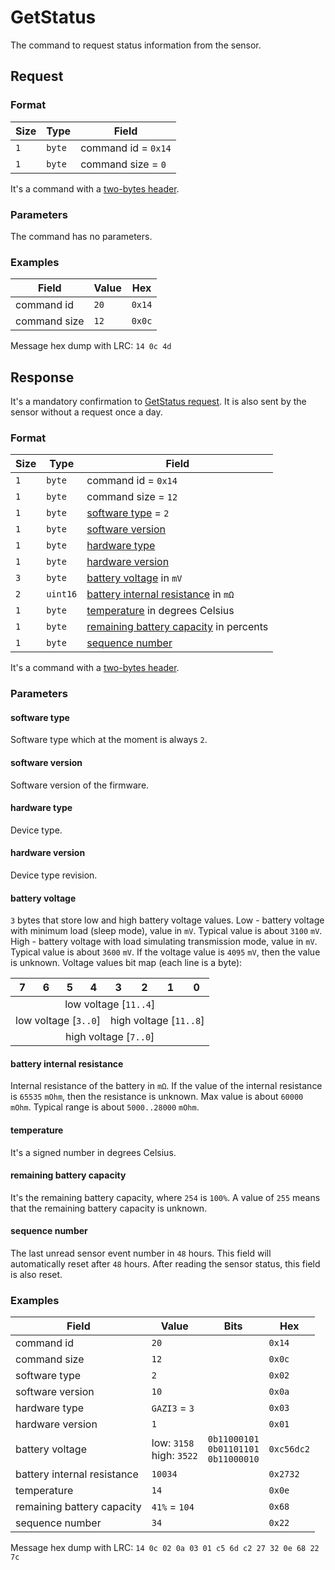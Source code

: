 # GetStatus

The command to request status information from the sensor.


## Request

### Format

| Size | Type   | Field               |
| ---- | ------ | ------------------- |
| `1`  | `byte` | command id = `0x14` |
| `1`  | `byte` | command size = `0`  |

It's a command with a [two-bytes header](../message.md#command-with-a-two-bytes-header).

### Parameters

The command has no parameters.

### Examples

| Field        | Value | Hex    |
| ------------ | ----- | ------ |
| command id   | `20`  | `0x14` |
| command size | `12`  | `0x0c` |

Message hex dump with LRC: `14 0c 4d`


## Response

It's a mandatory confirmation to [GetStatus request](./GetStatus.md#request).
It is also sent by the sensor without a request once a day.

### Format

| Size | Type     | Field                                                                 |
| ---- | -------- | --------------------------------------------------------------------- |
| `1`  | `byte`   | command id = `0x14`                                                   |
| `1`  | `byte`   | command size = `12`                                                   |
| `1`  | `byte`   | [software type](#software-type) = `2`                                 |
| `1`  | `byte`   | [software version](#software-version)                                 |
| `1`  | `byte`   | [hardware type](#hardware-type)                                       |
| `1`  | `byte`   | [hardware version](#hardware-version)                                 |
| `3`  | `byte`   | [battery voltage](#battery-voltage) in `mV`                           |
| `2`  | `uint16` | [battery internal resistance](#battery-internal-resistance) in `mΩ`   |
| `1`  | `byte`   | [temperature](#temperature) in degrees Celsius                        |
| `1`  | `byte`   | [remaining battery capacity](#remaining-battery-capacity) in percents |
| `1`  | `byte`   | [sequence number](#sequence-number)                                   |

It's a command with a [two-bytes header](../message.md#command-with-a-two-bytes-header).

### Parameters

#### **software type**

Software type which at the moment is always `2`.

#### **software version**

Software version of the firmware.

#### **hardware type**

Device type.

#### **hardware version**

Device type revision.

#### **battery voltage**

`3` bytes that store low and high battery voltage values.
Low - battery voltage with minimum load (sleep mode), value in `mV`. Typical value is about `3100` `mV`.
High - battery voltage with load simulating transmission mode, value in `mV`. Typical value is about `3600` `mV`.
If the voltage value is `4095` `mV`, then the value is unknown.
Voltage values bit map (each line is a byte):

<table>
    <thead>
        <tr>
            <th>7</th>
            <th>6</th>
            <th>5</th>
            <th>4</th>
            <th>3</th>
            <th>2</th>
            <th>1</th>
            <th>0</th>
        </tr>
    </thead>
    <tbody>
        <tr>
            <td colspan="8" align="center">low voltage [<code>11..4</code>]</td>
        </tr>
        <tr>
            <td colspan="4" align="center">low voltage [<code>3..0</code>]</td>
            <td colspan="4" align="center">high voltage [<code>11..8</code>]</td>
        </tr>
        <tr>
            <td colspan="8" align="center">high voltage [<code>7..0</code>]</td>
        </tr>
    </tbody>
</table>

#### **battery internal resistance**

Internal resistance of the battery in `mΩ`.
If the value of the internal resistance is `65535` `mOhm`, then the resistance is unknown.
Max value is about `60000` `mOhm`. Typical range is about `5000..28000` `mOhm`.

#### **temperature**

It's a signed number in degrees Celsius.

#### **remaining battery capacity**

It's the remaining battery capacity, where `254` is `100%`.
A value of `255` means that the remaining battery capacity is unknown.

#### **sequence number**

The last unread sensor event number in `48` hours.
This field will automatically reset after `48` hours.
After reading the sensor status, this field is also reset.

### Examples

| Field                       | Value                         | Bits                                             | Hex        |
| --------------------------- | ----------------------------- | ------------------------------------------------ | ---------- |
| command id                  | `20`                          |                                                  | `0x14`     |
| command size                | `12`                          |                                                  | `0x0c`     |
| software type               | `2`                           |                                                  | `0x02`     |
| software version            | `10`                          |                                                  | `0x0a`     |
| hardware type               | `GAZI3` = `3`                 |                                                  | `0x03`     |
| hardware version            | `1`                           |                                                  | `0x01`     |
| battery voltage             | low: `3158` <br> high: `3522` | `0b11000101` <br> `0b01101101` <br> `0b11000010` | `0xc56dc2` |
| battery internal resistance | `10034`                       |                                                  | `0x2732`   |
| temperature                 | `14`                          |                                                  | `0x0e`     |
| remaining battery capacity  | `41%` = `104`                 |                                                  | `0x68`     |
| sequence number             | `34`                          |                                                  | `0x22`     |

Message hex dump with LRC: `14 0c 02 0a 03 01 c5 6d c2 27 32 0e 68 22 7c`
